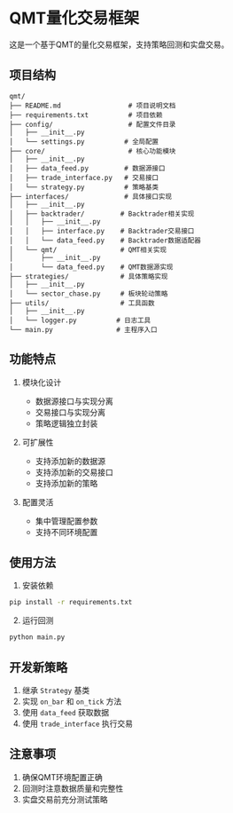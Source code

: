 # QMT量化交易框架

这是一个基于QMT的量化交易框架，支持策略回测和实盘交易。

## 项目结构

```
qmt/
├── README.md                 # 项目说明文档
├── requirements.txt          # 项目依赖
├── config/                   # 配置文件目录
│   ├── __init__.py
│   └── settings.py          # 全局配置
├── core/                     # 核心功能模块
│   ├── __init__.py
│   ├── data_feed.py         # 数据源接口
│   ├── trade_interface.py   # 交易接口
│   └── strategy.py          # 策略基类
├── interfaces/              # 具体接口实现
│   ├── __init__.py
│   ├── backtrader/         # Backtrader相关实现
│   │   ├── __init__.py
│   │   ├── interface.py    # Backtrader交易接口
│   │   └── data_feed.py    # Backtrader数据适配器
│   └── qmt/                # QMT相关实现
│       ├── __init__.py
│       └── data_feed.py    # QMT数据源实现
├── strategies/             # 具体策略实现
│   ├── __init__.py
│   └── sector_chase.py     # 板块轮动策略
├── utils/                  # 工具函数
│   ├── __init__.py
│   └── logger.py          # 日志工具
└── main.py                # 主程序入口
```

## 功能特点

1. 模块化设计
   - 数据源接口与实现分离
   - 交易接口与实现分离
   - 策略逻辑独立封装

2. 可扩展性
   - 支持添加新的数据源
   - 支持添加新的交易接口
   - 支持添加新的策略

3. 配置灵活
   - 集中管理配置参数
   - 支持不同环境配置

## 使用方法

1. 安装依赖
```bash
pip install -r requirements.txt
```

2. 运行回测
```bash
python main.py
```

## 开发新策略

1. 继承 `Strategy` 基类
2. 实现 `on_bar` 和 `on_tick` 方法
3. 使用 `data_feed` 获取数据
4. 使用 `trade_interface` 执行交易

## 注意事项

1. 确保QMT环境配置正确
2. 回测时注意数据质量和完整性
3. 实盘交易前充分测试策略 